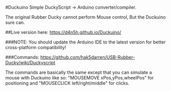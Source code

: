 #Duckuino
Simple DuckyScript -> Arduino converter/compiler.

The original Rubber Ducky cannot perform Mouse control, But the Duckuino sure can.

##Live version here: https://d4n5h.github.io/Duckuino/

###NOTE: You should update the Arduino IDE to the latest version for better cross-platform compatibility!

###Commands:
https://github.com/hak5darren/USB-Rubber-Ducky/wiki/Duckyscript

The commands are basically the same except that you can simulate a mouse with Duckuino like so:
"MOUSEMOVE xPos,yPos,wheelPos" for positioning and "MOUSECLICK left/right/middle" for clicks.
